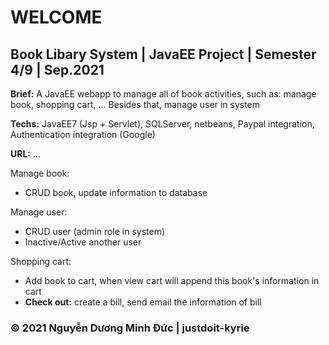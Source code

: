 # WELCOME

## Book Libary System | JavaEE Project | Semester 4/9 | Sep.2021

**Brief:** A JavaEE webapp to manage all of book activities, such as: manage book, shopping cart, ... Besides that, manage user in system

**Techs:** JavaEE7 (Jsp + Servlet), SQLServer, netbeans, Paypal integration, Authentication integration (Google)

**URL:** ...

Manage book:

- CRUD book, update information to database

Manage user:

- CRUD user (admin role in system)
- Inactive/Active another user

Shopping cart:

- Add book to cart, when view cart will append this book's information in cart
- **Check out:** create a bill, send email the information of bill

### © 2021 Nguyễn Dương Minh Đức | justdoit-kyrie
